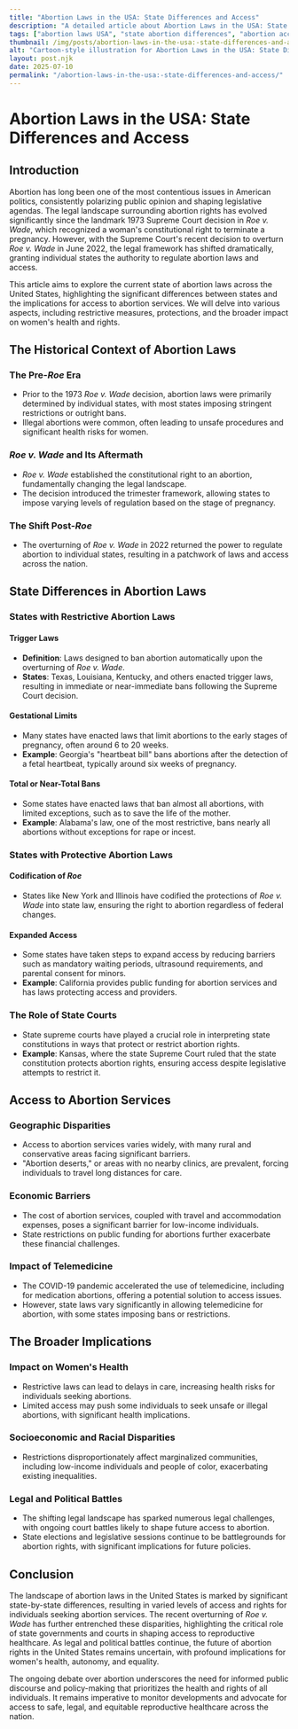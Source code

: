 ```yaml
---
title: "Abortion Laws in the USA: State Differences and Access"
description: "A detailed article about Abortion Laws in the USA: State Differences and Access."
tags: ["abortion laws USA", "state abortion differences", "abortion access USA", "US abortion legislation", "abortion rights state comparison"]
thumbnail: /img/posts/abortion-laws-in-the-usa:-state-differences-and-access.webp
alt: "Cartoon-style illustration for Abortion Laws in the USA: State Differences and Access"
layout: post.njk
date: 2025-07-10
permalink: "/abortion-laws-in-the-usa:-state-differences-and-access/"
---
```


# Abortion Laws in the USA: State Differences and Access

## Introduction

Abortion has long been one of the most contentious issues in American politics, consistently polarizing public opinion and shaping legislative agendas. The legal landscape surrounding abortion rights has evolved significantly since the landmark 1973 Supreme Court decision in *Roe v. Wade*, which recognized a woman's constitutional right to terminate a pregnancy. However, with the Supreme Court's recent decision to overturn *Roe v. Wade* in June 2022, the legal framework has shifted dramatically, granting individual states the authority to regulate abortion laws and access.

This article aims to explore the current state of abortion laws across the United States, highlighting the significant differences between states and the implications for access to abortion services. We will delve into various aspects, including restrictive measures, protections, and the broader impact on women's health and rights.

## The Historical Context of Abortion Laws

### The Pre-*Roe* Era

- Prior to the 1973 *Roe v. Wade* decision, abortion laws were primarily determined by individual states, with most states imposing stringent restrictions or outright bans.
- Illegal abortions were common, often leading to unsafe procedures and significant health risks for women.

### *Roe v. Wade* and Its Aftermath

- *Roe v. Wade* established the constitutional right to an abortion, fundamentally changing the legal landscape.
- The decision introduced the trimester framework, allowing states to impose varying levels of regulation based on the stage of pregnancy.

### The Shift Post-*Roe*

- The overturning of *Roe v. Wade* in 2022 returned the power to regulate abortion to individual states, resulting in a patchwork of laws and access across the nation.

## State Differences in Abortion Laws

### States with Restrictive Abortion Laws

#### Trigger Laws

- **Definition**: Laws designed to ban abortion automatically upon the overturning of *Roe v. Wade*.
- **States**: Texas, Louisiana, Kentucky, and others enacted trigger laws, resulting in immediate or near-immediate bans following the Supreme Court decision.

#### Gestational Limits

- Many states have enacted laws that limit abortions to the early stages of pregnancy, often around 6 to 20 weeks.
- **Example**: Georgia's "heartbeat bill" bans abortions after the detection of a fetal heartbeat, typically around six weeks of pregnancy.

#### Total or Near-Total Bans

- Some states have enacted laws that ban almost all abortions, with limited exceptions, such as to save the life of the mother.
- **Example**: Alabama's law, one of the most restrictive, bans nearly all abortions without exceptions for rape or incest.

### States with Protective Abortion Laws

#### Codification of *Roe*

- States like New York and Illinois have codified the protections of *Roe v. Wade* into state law, ensuring the right to abortion regardless of federal changes.

#### Expanded Access

- Some states have taken steps to expand access by reducing barriers such as mandatory waiting periods, ultrasound requirements, and parental consent for minors.
- **Example**: California provides public funding for abortion services and has laws protecting access and providers.

### The Role of State Courts

- State supreme courts have played a crucial role in interpreting state constitutions in ways that protect or restrict abortion rights.
- **Example**: Kansas, where the state Supreme Court ruled that the state constitution protects abortion rights, ensuring access despite legislative attempts to restrict it.

## Access to Abortion Services

### Geographic Disparities

- Access to abortion services varies widely, with many rural and conservative areas facing significant barriers.
- "Abortion deserts," or areas with no nearby clinics, are prevalent, forcing individuals to travel long distances for care.

### Economic Barriers

- The cost of abortion services, coupled with travel and accommodation expenses, poses a significant barrier for low-income individuals.
- State restrictions on public funding for abortions further exacerbate these financial challenges.

### Impact of Telemedicine

- The COVID-19 pandemic accelerated the use of telemedicine, including for medication abortions, offering a potential solution to access issues.
- However, state laws vary significantly in allowing telemedicine for abortion, with some states imposing bans or restrictions.

## The Broader Implications

### Impact on Women's Health

- Restrictive laws can lead to delays in care, increasing health risks for individuals seeking abortions.
- Limited access may push some individuals to seek unsafe or illegal abortions, with significant health implications.

### Socioeconomic and Racial Disparities

- Restrictions disproportionately affect marginalized communities, including low-income individuals and people of color, exacerbating existing inequalities.

### Legal and Political Battles

- The shifting legal landscape has sparked numerous legal challenges, with ongoing court battles likely to shape future access to abortion.
- State elections and legislative sessions continue to be battlegrounds for abortion rights, with significant implications for future policies.

## Conclusion

The landscape of abortion laws in the United States is marked by significant state-by-state differences, resulting in varied levels of access and rights for individuals seeking abortion services. The recent overturning of *Roe v. Wade* has further entrenched these disparities, highlighting the critical role of state governments and courts in shaping access to reproductive healthcare. As legal and political battles continue, the future of abortion rights in the United States remains uncertain, with profound implications for women's health, autonomy, and equality.

The ongoing debate over abortion underscores the need for informed public discourse and policy-making that prioritizes the health and rights of all individuals. It remains imperative to monitor developments and advocate for access to safe, legal, and equitable reproductive healthcare across the nation.